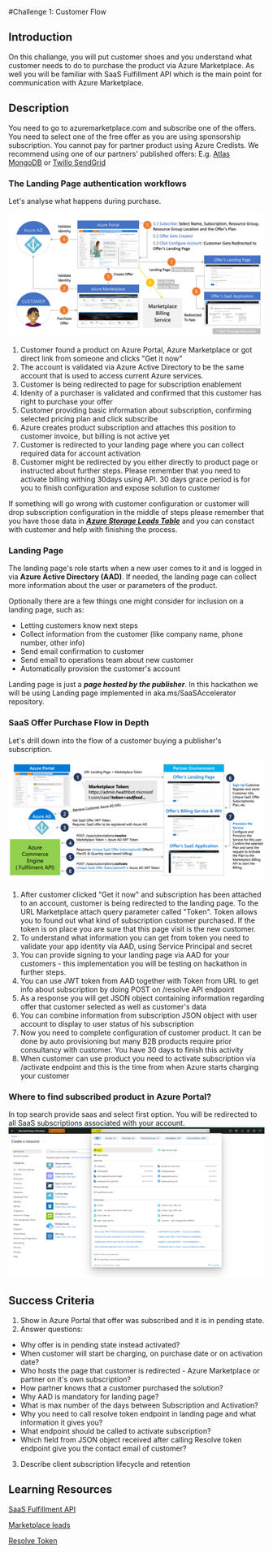 #Challenge 1: Customer Flow

## Introduction
On this challange, you will put customer shoes and you understand what customer needs to do to purchase the product via Azure Marketplace. 
As well you will be familiar with SaaS Fulfillment API which is the main point for communication with Azure Marketplace.

## Description
You need to go to azuremarketplace.com and subscribe one of the offers. You need to select one of the free offer as you are using sponsorship subscription. You cannot pay for partner product using Azure Credists. 
We recommend using one of our partners' published offers:
E.g. [Atlas MongoDB](https://azuremarketplace.microsoft.com/en-us/marketplace/apps/mongodb.mdb_atlas_oct2020?tab=PlansAndPrice) or [Twillo SendGrid](https://azuremarketplace.microsoft.com/en-us/marketplace/apps/sendgrid.tsg-saas-offer?tab=Overview)

### The Landing Page authentication workflows
Let's analyse what happens during purchase.

![sell_thru_ms](images/sell_thru_ms.png)


1. Customer found a product on Azure Portal, Azure Marketplace or got direct link from someone and clicks "Get it now"
2. The account is validated via Azure Active Directory to be the same account that is used to access current Azure services.
3. Customer is being redirected to page for subscription enablement
4. Idenity of a purchaser is validated and confirmed that this customer has right to purchase your offer
5. Customer providing basic information about subscription, confirming selected pricing plan and click subscribe
6. Azure creates product subscription and attaches this position to customer invoice, but billing is not active yet
7. Customer is redirected to your landing page where you can collect required data for account activation
8. Customer might be redirected by you either directly to product page or instructed about further steps. Please remember that you need to activate billing withing 30days using API.  30 days grace period is for you to finish configuration and expose solution to customer

If something will go wrong with customer configuration or customer will drop subscription configuration in the middle of steps please remember that you have those data in [***Azure Storage Leads Table***](https://docs.microsoft.com/en-us/azure/marketplace/partner-center-portal/commercial-marketplace-lead-management-instructions-azure-table) and you can constact with customer and help with finishing the process.


### Landing Page

The landing page's role starts when a new user comes to it and is logged in via **Azure Active Directory (AAD)**. If needed, the landing page can collect more information about the user or parameters of the product.

Optionally there are a few things one might consider for inclusion on a landing page, such as:
- Letting customers know next steps 
- Collect information from the customer (like company name, phone number, other info)
- Send email confirmation to customer
- Send email to operations team about new customer
- Automatically provision the customer's account

Landing page is just a ***page hosted by the publisher***. In this hackathon we will be using Landing page implemented in aka.ms/SaaSAccelerator repository.


### SaaS Offer Purchase Flow in Depth

Let's drill down into the  flow of a customer buying a publisher's subscription.

![saas_service_provisioning](images/saas_service_provisioning.png)

1. After customer clicked "Get it now" and subscription has been attached to an account, customer is being redirected to the landing page. To the URL Marketplace attach query parameter called "Token". Token allows you to found out what kind of subscription customer purchased. If the token is on place you are sure that this page visit is the new customer.
2. To understand what information you can get from token you need to validate your app identity via AAD, using Service Principal and secret
3. You can provide signing to your landing page via AAD for your customers - this implementation you will be testing on hackathon in further steps.
4. You can use JWT token from AAD together with Token from URL to get info about subscription by doing POST on /resolve API endpoint
5. As a response you will get JSON object containing information regarding offer that customer selected as well as customer's data
6. You can combine information from subscription JSON object with user account to display to user status of his subscription
7. Now you need to complete configuration of customer product. It can be done by auto provisioning but many B2B products require prior consultancy with customer. You have 30 days to finish this activity
8. When customer can use product you need to activate subscription via /activate endpoint and this is the time from when Azure starts charging your customer



### Where to find subscribed product in Azure Portal?

In top search provide saas and select first option. You will be redirected to all SaaS subscriptions associated with your account.
![Saas Subscription List](images/saassubscriptionlist.png)

## Success Criteria
1. Show in Azure Portal that offer was subscribed and it is in pending state.
2. Answer questions:
- Why offer is in pending state instead activated?
- When customer will start be charging, on purchase date or on activation date?
- Who hosts the page that customer is redirected - Azure Marketplace or partner on it's own subscription?
- How partner knows that a customer purchased the solution?
- Why AAD is mandatory for landing page? 
- What is max number of the days between Subscription and Activation?
- Why you need to call resolve token endpoint in landing page and what information it gives you?
- What endpoint should be called to activate subscription? 
- Which field from JSON object received after calling Resolve token endpoint give you the contact email of customer?
3. Describe client subscription lifecycle and retention 

## Learning Resources
[SaaS Fulfillment API](https://docs.microsoft.com/en-us/azure/marketplace/partner-center-portal/pc-saas-fulfillment-apis)

[Marketplace leads](https://docs.microsoft.com/en-us/azure/marketplace/partner-center-portal/commercial-marketplace-lead-management-instructions-azure-table)

[Resolve Token](https://docs.microsoft.com/en-us/azure/marketplace/partner-center-portal/pc-saas-fulfillment-subscription-api#resolve-a-purchased-subscription)